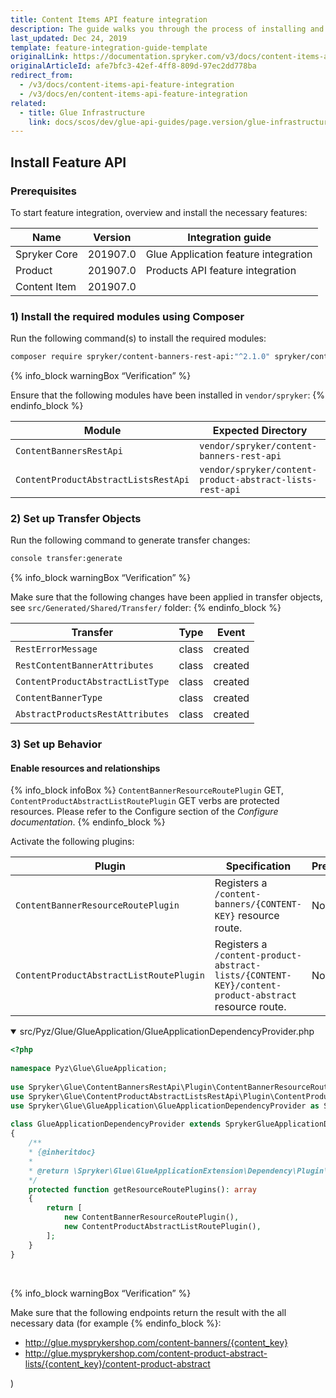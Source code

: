 ```yaml
---
title: Content Items API feature integration
description: The guide walks you through the process of installing and configuring the Content Items feature in the project.
last_updated: Dec 24, 2019
template: feature-integration-guide-template
originalLink: https://documentation.spryker.com/v3/docs/content-items-api-feature-integration
originalArticleId: afe7bfc3-42ef-4ff8-809d-97ec2dd778ba
redirect_from:
  - /v3/docs/content-items-api-feature-integration
  - /v3/docs/en/content-items-api-feature-integration
related:
  - title: Glue Infrastructure
    link: docs/scos/dev/glue-api-guides/page.version/glue-infrastructure.html
---
```


## Install Feature API
### Prerequisites
To start feature integration, overview and install the necessary features:

| Name | Version | Integration guide |
| --- | --- | --- |
| Spryker Core | 201907.0 | Glue Application feature integration |
| Product | 201907.0 | Products API feature integration |
| Content Item | 201907.0 |  |

### 1) Install the required modules using Composer
Run the following command(s) to install the required modules:

```bash
composer require spryker/content-banners-rest-api:"^2.1.0" spryker/content-product-abstract-lists-rest-api:"^1.0.0" --update-with-dependencies
```

{% info_block warningBox “Verification” %}

Ensure that the following modules have been installed in `vendor/spryker`:
{% endinfo_block %}

| Module | Expected Directory |
| --- | --- |
| `ContentBannersRestApi` | `vendor/spryker/content-banners-rest-api` |
| `ContentProductAbstractListsRestApi` | `vendor/spryker/content-product-abstract-lists-rest-api` |

### 2) Set up Transfer Objects
Run the following command to generate transfer changes:

```bash
console transfer:generate
```

{% info_block warningBox “Verification” %}

Make sure that the following changes have been applied in transfer objects, see    `src/Generated/Shared/Transfer/` folder:
{% endinfo_block %}

| Transfer | Type | Event |
| --- | --- | --- |
| `RestErrorMessage` | class | created |
| `RestContentBannerAttributes` | class | created |
| `ContentProductAbstractListType` | class | created |
| `ContentBannerType` | class | created |
| `AbstractProductsRestAttributes` | class | created |

### 3) Set up Behavior
#### Enable resources and relationships

{% info_block infoBox %}
`ContentBannerResourceRoutePlugin` GET, `ContentProductAbstractListRoutePlugin` GET verbs are protected resources. Please refer to the Configure section of the *Configure documentation*.
{% endinfo_block %}

Activate the following plugins:

| Plugin | Specification | Prerequisites | Namespace |
| --- | --- | --- | --- |
| `ContentBannerResourceRoutePlugin` | Registers a `/content-banners/{CONTENT-KEY}` resource route. | None | `Spryker\Glue\ContentBannersRestApi\Plugin` |
| `ContentProductAbstractListRoutePlugin` | Registers a `/content-product-abstract-lists/{CONTENT-KEY}/content-product-abstract` resource route. | None | `Spryker\Glue\ContentProductAbstractListsRestApi\Plugin` |

<details open>
<summary markdown='span'>src/Pyz/Glue/GlueApplication/GlueApplicationDependencyProvider.php</summary>
    
```php
<?php
 
namespace Pyz\Glue\GlueApplication;
 
use Spryker\Glue\ContentBannersRestApi\Plugin\ContentBannerResourceRoutePlugin;
use Spryker\Glue\ContentProductAbstractListsRestApi\Plugin\ContentProductAbstractListRoutePlugin;
use Spryker\Glue\GlueApplication\GlueApplicationDependencyProvider as SprykerGlueApplicationDependencyProvider;
 
class GlueApplicationDependencyProvider extends SprykerGlueApplicationDependencyProvider
{
	/**
	* {@inheritdoc}
	*
	* @return \Spryker\Glue\GlueApplicationExtension\Dependency\Plugin\ResourceRoutePluginInterface[]
	*/
	protected function getResourceRoutePlugins(): array
	{
		return [
			new ContentBannerResourceRoutePlugin(),
			new ContentProductAbstractListRoutePlugin(),
		];
	}
}
```

<br>
</details>

{% info_block warningBox “Verification” %}

Make sure that the following endpoints return the result with the all necessary data (for example
{% endinfo_block %}:<ul><li>http://glue.mysprykershop.com/content-banners/{content_key}</li><li>http://glue.mysprykershop.com/content-product-abstract-lists/{content_key}/content-product-abstract</li></ul>)

<!-- Last review date: Aug 08, 2019 by Stanislav Matveyev, Yuliia Boiko-->
